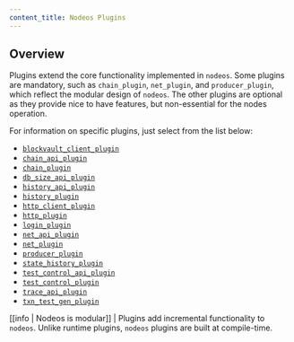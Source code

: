 ```yaml
---
content_title: Nodeos Plugins
---
```


## Overview

Plugins extend the core functionality implemented in `nodeos`. Some plugins are mandatory, such as `chain_plugin`, `net_plugin`, and `producer_plugin`, which reflect the modular design of `nodeos`. The other plugins are optional as they provide nice to have features, but non-essential for the nodes operation.

For information on specific plugins, just select from the list below:

* [`blockvault_client_plugin`](blockvault_client_plugin/index.md)
* [`chain_api_plugin`](chain_api_plugin/index.md)
* [`chain_plugin`](chain_plugin/index.md)
* [`db_size_api_plugin`](db_size_api_plugin/index.md)
* [`history_api_plugin`](history_api_plugin/index.md)
* [`history_plugin`](history_plugin/index.md)
* [`http_client_plugin`](http_client_plugin/index.md)
* [`http_plugin`](http_plugin/index.md)
* [`login_plugin`](login_plugin/index.md)
* [`net_api_plugin`](net_api_plugin/index.md)
* [`net_plugin`](net_plugin/index.md)
* [`producer_plugin`](producer_plugin/index.md)
* [`state_history_plugin`](state_history_plugin/index.md)
* [`test_control_api_plugin`](test_control_api_plugin/index.md)
* [`test_control_plugin`](test_control_plugin/index.md)
* [`trace_api_plugin`](trace_api_plugin/index.md)
* [`txn_test_gen_plugin`](txn_test_gen_plugin/index.md)

[[info | Nodeos is modular]]
| Plugins add incremental functionality to `nodeos`. Unlike runtime plugins, `nodeos` plugins are built at compile-time.
